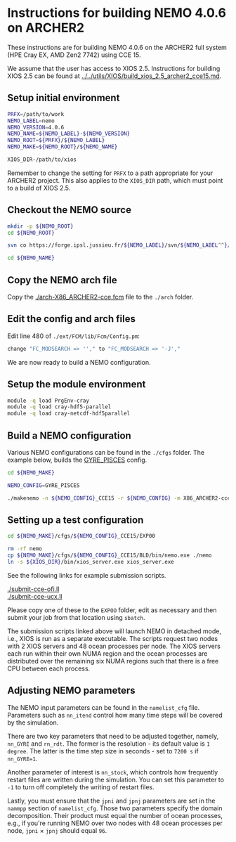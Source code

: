 Instructions for building NEMO 4.0.6 on ARCHER2
===============================================

These instructions are for building NEMO 4.0.6 on the ARCHER2 full system (HPE Cray EX, AMD Zen2 7742) using CCE 15.

We assume that the user has access to XIOS 2.5. Instructions for building XIOS 2.5 can be found at [../../utils/XIOS/build_xios_2.5_archer2_cce15.md](../../utils/XIOS/build_xios_2.5_archer2_cce15.md).  


Setup initial environment
-------------------------

```bash
PRFX=/path/to/work
NEMO_LABEL=nemo
NEMO_VERSION=4.0.6
NEMO_NAME=${NEMO_LABEL}-${NEMO_VERSION}
NEMO_ROOT=${PRFX}/${NEMO_LABEL}
NEMO_MAKE=${NEMO_ROOT}/${NEMO_NAME}

XIOS_DIR-/path/to/xios
```

Remember to change the setting for `PRFX` to a path appropriate for your ARCHER2 project.
This also applies to the `XIOS_DIR` path, which must point to a build of XIOS 2.5.


Checkout the NEMO source
------------------------

```bash
mkdir -p ${NEMO_ROOT}
cd ${NEMO_ROOT}

svn co https://forge.ipsl.jussieu.fr/${NEMO_LABEL}/svn/${NEMO_LABEL^^}/releases/r${NEMO_VERSION:0:3}/r${NEMO_VERSION} ${NEMO_NAME}

cd ${NEMO_NAME}
```


Copy the NEMO arch file
-----------------------

Copy the [./arch-X86_ARCHER2-cce.fcm](./arch-X86_ARCHER2-cce.fcm) file to the `./arch` folder.


Edit the config and arch files
------------------------------

Edit line 480 of `./ext/FCM/lib/Fcm/Config.pm`:

```bash
change "FC_MODSEARCH => ''," to "FC_MODSEARCH => '-J',"
```

We are now ready to build a NEMO configuration.


Setup the module environment
----------------------------

```bash
module -q load PrgEnv-cray
module -q load cray-hdf5-parallel
module -q load cray-netcdf-hdf5parallel
```


Build a NEMO configuration
--------------------------

Various NEMO configurations can be found in the `./cfgs` folder. The example below,
builds the [GYRE_PISCES](https://forge.ipsl.jussieu.fr/nemo/chrome/site/doc/NEMO/guide/html/cfgs.html#gyre-pisces) config.

```bash
cd ${NEMO_MAKE}

NEMO_CONFIG=GYRE_PISCES

./makenemo -n ${NEMO_CONFIG}_CCE15 -r ${NEMO_CONFIG} -m X86_ARCHER2-cce -j 16
```


Setting up a test configuration
-------------------------------

```bash
cd ${NEMO_MAKE}/cfgs/${NEMO_CONFIG}_CCE15/EXP00

rm -rf nemo
cp ${NEMO_MAKE}/cfgs/${NEMO_CONFIG}_CCE15/BLD/bin/nemo.exe ./nemo
ln -s ${XIOS_DIR}/bin/xios_server.exe xios_server.exe
```

See the following links for example submission scripts.

[./submit-cce-ofi.ll](./submit-cce-ofi.ll)\
[./submit-cce-ucx.ll](./submit-cce-ucx.ll)

Please copy one of these to the `EXPOO` folder, edit as necessary and then submit
your job from that location using `sbatch`.

The submission scripts linked above will launch NEMO in detached mode, i.e., XIOS
is run as a separate executable. The scripts request two nodes with 2 XIOS servers
and 48 ocean processes per node. The XIOS servers each run within their own NUMA
region and the ocean processes are distributed over the remaining six NUMA
regions such that there is a free CPU between each process.


Adjusting NEMO parameters
-------------------------

The NEMO input parameters can be found in the `namelist_cfg` file. Parameters such
as `nn_itend` control how many time steps will be covered by the simulation.

There are two key parameters that need to be adjusted together, namely, `nn_GYRE`
and `rn_rdt`. The former is the resolution - its default value is `1 degree`.
The latter is the time step size in seconds - set to `7200 s` if `nn_GYRE=1`.

Another parameter of interest is `nn_stock`, which controls how frequently restart
files are written during the simulation. You can set this parameter to `-1` to turn
off completely the writing of restart files.

Lastly, you must ensure that the `jpni` and `jpnj` parameters are set in the `nammpp`
section of `namelist_cfg`. Those two parameters specify the domain decomposition.
Their product must equal the number of ocean processes, e.g., if you're running NEMO
over two nodes with 48 ocean processes per node, `jpni` $\times$ `jpnj` should equal `96`.
